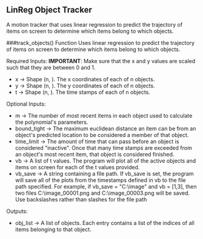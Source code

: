 ## LinReg Object Tracker
A motion tracker that uses linear regression to predict the trajectory  of items on screen to determine which items belong to which objects.

###track_objects() Function
Uses linear regression to predict the trajectory of items on screen to determine which items belong to which objects.

Required Inputs:
**IMPORTANT**: Make sure that the x and y values are scaled such that they are between 0 and 1. 
* x -> Shape (n, ). The x coordinates of each of n objects. 
* y -> Shape (n, ). The y coordinates of each of n objects. 
* t -> Shape (n, ). The time stamps of each of n objects. 

Optional Inputs: 
* m -> The number of most recent items in each object used to calculate the polynomial's parameters. 
* bound_tight -> The maximum euclidean distance an item can be from an object's predicted location to be considered a member of that object.
* time_limit -> The amount of time that can pass before an object is considered "inactive". Once that many time stamps are exceeded from an object's most recent item, that object is considered finished.
* vb -> A list of t values. The program will plot all of the active objects and items on screen for each of the t values provided.
* vb_save -> A string containing a file path. If vb_save is set, the program will save all of the plots from the timestamps defined in vb to the file path specified. For example, if vb_save = "C:\image" and vb = [1,3], then two files C:\image_00001.png and C:\image_00003.png will be saved. Use backslashes rather than slashes for the file path

Outputs:
* obj_list -> A list of objects. Each entry contains a list of the indices of all items belonging to that object.
